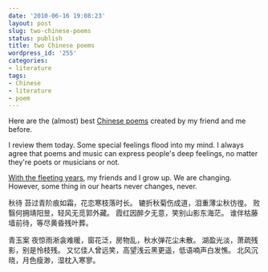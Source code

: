 ```yaml
---
date: '2010-06-16 19:08:23'
layout: post
slug: two-chinese-poems
status: publish
title: two Chinese poems
wordpress_id: '255'
categories:
- literature
tags:
- Chinese
- literature
- poem
---
```


Here are the (almost) best [Chinese poems](http://www.fyears.org/2010/06/two-chinese-poems/) created by my friend and me before.

I review them today. Some special feelings flood into my mind. I always agree that poems and music can express people's deep feelings, no matter they're poets or musicians or not.

[With the fleeting years](http://www.fyears.org), my friends and I grow up. We are changing. However, some thing in our hearts never changes, never.




秋待
苔过青阶痕如霜，花恋寒枝落时长。
辘折秋菊伤成道，泪重薄尘秋彷徨。
败翳何拥靖阳昱，轻风无觅郭外藏。
霞红因醉夕无意，笑别山影东海茫。
谁伴枯藤墙前待，等尽黄昏残叶葬。




青玉案
夜惊雨淅衾难暖，窗花泛，房物乱，秋水弹花尘未散。
湖盈光淡，萧疏残影，别是怜枝残。
又忆佳人曾远笑，高望浅云黑更遥，低语喃声白发憔。
北风沉晓，月色瘦渺，湿枕入寒寥。
